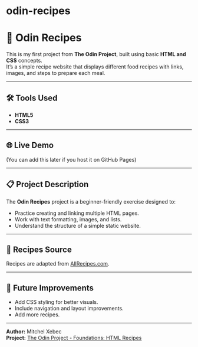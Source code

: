 # odin-recipes
# 🍳 Odin Recipes

This is my first project from **The Odin Project**, built using basic **HTML and CSS** concepts.  
It’s a simple recipe website that displays different food recipes with links, images, and steps to prepare each meal.

---

## 🛠️ Tools Used
- **HTML5**
- **CSS3**


---

## 🌐 Live Demo
(You can add this later if you host it on GitHub Pages)

---

## 📋 Project Description
The **Odin Recipes** project is a beginner-friendly exercise designed to:
- Practice creating and linking multiple HTML pages.
- Work with text formatting, images, and lists.
- Understand the structure of a simple static website.

---

## 🍲 Recipes Source
Recipes are adapted from [AllRecipes.com](https://www.allrecipes.com/).

---

## 🚀 Future Improvements
- Add CSS styling for better visuals.
- Include navigation and layout improvements.
- Add more recipes.

---

**Author:** Mitchel Xebec  
**Project:** [The Odin Project - Foundations: HTML Recipes](https://www.theodinproject.com/lessons/foundations-recipes)
